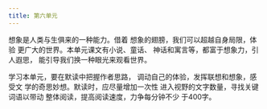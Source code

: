 ```yaml
---
title: 第六单元
---
```


想象是人类与生俱来的一种能力。借着
想象的翅膀，我们可以超越自身局限，体验
更广大的世界。本单元课文有小说、童话、
神话和寓言等，都富于想象力，引人遐思，
能引导我们换一种眼光来观看世界。

学习本单元，要在默读中把握作者思路，
调动自己的体验，发挥联想和想象，感受文
学的奇思妙想。默读时，应尽量增加一次性
进入视野的文字数量，寻找关键词语以带动
整体阅读，提高阅读速度，力争每分钟不少
于400字。
